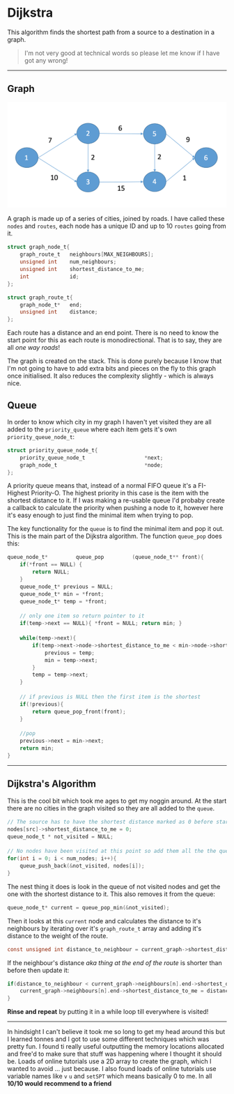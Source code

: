 # Dijkstra

This algorithm finds the shortest path from a source to a destination in a graph. 

> I'm not very good at technical words so please let me know if I have got any wrong!

___

## Graph

![graph](graph.png)

A graph is made up of a series of cities, joined by roads. I have called these `nodes` and `routes`, each node has a unique ID and up to 10 `routes` going from it. 

```c
struct graph_node_t{
	graph_route_t 	neighbours[MAX_NEIGHBOURS];
	unsigned int 	num_neighbours;
	unsigned int 	shortest_distance_to_me;
	int 			id;
};
```

```c
struct graph_route_t{
	graph_node_t*	end;
	unsigned int	distance;
};
```

Each route has a distance and an end point. There is no need to know the start point for this as each route is monodirectional. That is to say, they are all _one way roads_! 

The graph is created on the stack. This is done purely because I know that I'm not going to have to add extra bits and pieces on the fly to this graph once initialised. It also reduces the complexity slightly - which is always nice.

## Queue

In order to know which city in my graph I haven't yet visited they are all added to the `priority_queue` where each item gets it's own `priority_queue_node_t`:

```c
struct priority_queue_node_t{
    priority_queue_node_t                   *next;
    graph_node_t                            *node;
};
```
A priority queue means that, instead of a normal FIFO queue it's a FI-Highest Priority-O. The highest priority in this case is the item with the shortest distance to it. If I was making a re-usable queue I'd probaby create a callback to calculate the priority when pushing a node to it, however here it's easy enough to just find the minimal item when trying to pop.

The key functionality for the `queue` is to find the minimal item and pop it out. This is the main part of the Dijkstra algorithm. The function `queue_pop` does this: 

```c
queue_node_t*	      queue_pop			(queue_node_t** front){
	if(*front == NULL) {
		return NULL;
	}
	queue_node_t* previous = NULL;
	queue_node_t* min = *front;
	queue_node_t* temp = *front;
	
	// only one item so return pointer to it
	if(temp->next == NULL){ *front = NULL; return min; }
	
	while(temp->next){
		if(temp->next->node->shortest_distance_to_me < min->node->shortest_distance_to_me){
			previous = temp;
			min = temp->next;
		}
		temp = temp->next;
	}
	
	// if previous is NULL then the first item is the shortest
	if(!previous){
		return queue_pop_front(front);
	}
	
	//pop
	previous->next = min->next;
	return min;
}
```

___

## Dijkstra's Algorithm

This is the cool bit which took me ages to get my noggin around. At the start there are no cities in the graph visited so they are all added to the `queue`.

```c
// The source has to have the shortest distance marked as 0 before starting
nodes[src]->shortest_distance_to_me = 0;
queue_node_t * not_visited = NULL;
	
// No nodes have been visited at this point so add them all the the queue
for(int i = 0; i < num_nodes; i++){
	queue_push_back(&not_visited, nodes[i]);
}
```

The nest thing it does is look in the queue of not visited nodes and get the one with the shortest distance to it. This also removes it from the queue:

```c
queue_node_t* current = queue_pop_min(&not_visited);
```

Then it looks at this `current` node and calculates the distance to it's neighbours by iterating over it's `graph_route_t` array and adding it's distance to the weight of the route. 

```c
const unsigned int distance_to_neighbour = current_graph->shortest_distance_to_me + current_graph->neighbours[n].distance;
```

If the neighbour's distance _aka thing at the end of the route_ is shorter than before then update it:

```c
if(distance_to_neighbour < current_graph->neighbours[n].end->shortest_distance_to_me){
	current_graph->neighbours[n].end->shortest_distance_to_me = distance_to_neighbour;
}
```

__Rinse and repeat__ by putting it in a while loop till everywhere is visited!

___

In hindsight I can't believe it took me so long to get my head around this but I learned tonnes and I got to use some different techniques which was pretty fun. I found ti really useful outputting the memory locations allocated and free'd to make sure that stuff was happening where I thought it should be. Loads of online tutorials use a 2D array to create the graph, which I wanted to avoid ... just because. I also found loads of online tutorials use variable names like `v` `u` and `setSPT` which means basically 0 to me. In all __10/10 would recommend to a friend__